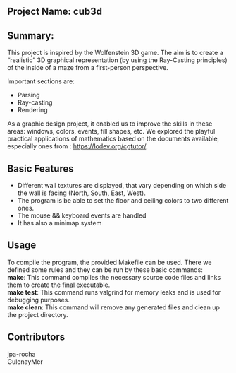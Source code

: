 ## Project Name: cub3d

## Summary: 
This project is inspired by the Wolfenstein 3D game. 
The aim is to create a “realistic” 3D graphical representation (by using the Ray-Casting principles) of the inside of a maze from a first-person perspective.

Important sections are: 
+ Parsing
+ Ray-casting 
+ Rendering

As a graphic design project, it enabled us to improve the skills in these areas: windows, colors, events, fill shapes, etc.
We explored the playful practical applications of mathematics based on the documents available, especially ones from : https://lodev.org/cgtutor/.

## Basic Features
+ Different wall textures are displayed, that vary depending on which side the wall is facing (North, South, East, West).
+ The program is be able to set the floor and ceiling colors to two different ones.
+ The mouse && keyboard events are handled
+ It has also a minimap system


## Usage

To compile the program, the provided Makefile can be used. There we defined some rules and they can be run by these basic commands:<br>
**make**: This command compiles the necessary source code files and links them to create the final executable.<br>
**make test**: This command runs valgrind for memory leaks and is used for debugging purposes.<br>
**make clean**: This command will remove any generated files and clean up the project directory.<br>

## Contributors
jpa-rocha<br>
GulenayMer<br>
